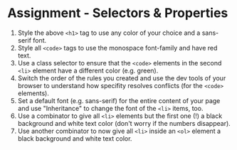 # Assignment - Selectors & Properties

1. Style the above `<h1>` tag to use any color of your choice and a sans-serif font.
2. Style all `<code>` tags to use the monospace font-family and have red text.
3. Use a class selector to ensure that the `<code>` elements in the second `<li>` element have a different color (e.g. green).
4. Switch the order of the rules you created and use the dev tools of your browser to understand how specifity resolves conflicts (for the `<code>` elements).
5. Set a default font (e.g. sans-serif) for the entire content of your page and use "Inheritance" to change the font of the `<li>` items, too.
6. Use a combinator to give all `<li>` elements but the first one (!) a black background and white text color (don't worry if the numbers disappear).
7. Use another combinator to now give all `<li>` inside an `<ol>` element a black background and white text color.